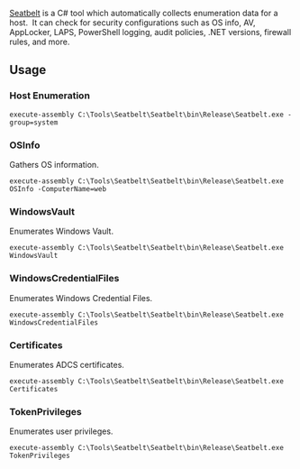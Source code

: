 [Seatbelt](https://github.com/GhostPack/Seatbelt) is a C# tool which automatically collects enumeration data for a host.  It can check for security configurations such as OS info, AV, AppLocker, LAPS, PowerShell logging, audit policies, .NET versions, firewall rules, and more.

## Usage

### Host Enumeration

```
execute-assembly C:\Tools\Seatbelt\Seatbelt\bin\Release\Seatbelt.exe -group=system
```

### OSInfo

Gathers OS information.

```
execute-assembly C:\Tools\Seatbelt\Seatbelt\bin\Release\Seatbelt.exe OSInfo -ComputerName=web
```


### WindowsVault

Enumerates Windows Vault.

```
execute-assembly C:\Tools\Seatbelt\Seatbelt\bin\Release\Seatbelt.exe WindowsVault
```

### WindowsCredentialFiles

Enumerates Windows Credential Files.

```
execute-assembly C:\Tools\Seatbelt\Seatbelt\bin\Release\Seatbelt.exe WindowsCredentialFiles
```

### Certificates

Enumerates ADCS certificates.

```
execute-assembly C:\Tools\Seatbelt\Seatbelt\bin\Release\Seatbelt.exe Certificates
```

### TokenPrivileges

Enumerates user privileges.

```
execute-assembly C:\Tools\Seatbelt\Seatbelt\bin\Release\Seatbelt.exe TokenPrivileges
```